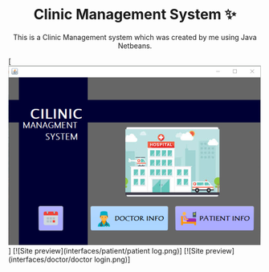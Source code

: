 <!-- PROJECT LOGO -->
<br />
<p align="center">
  <h1 align="center">Clinic Management System ✨</h1>

  <p align="center">
    This is a Clinic Management system which was created by me using Java Netbeans.
    
  </p>
</p>

[![Site preview](interfaces/welcome.png)]
[![Site preview](interfaces/patient/patient log.png)]
[![Site preview](interfaces/doctor/doctor login.png)]
